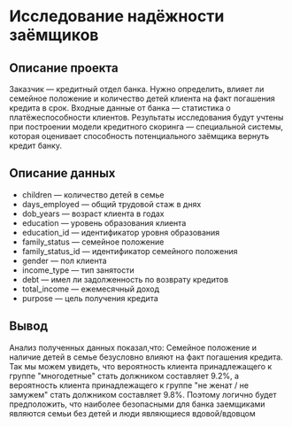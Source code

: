 # Исследование надёжности заёмщиков

## Описание проекта
Заказчик — кредитный отдел банка. Нужно определить, влияет ли семейное положение и количество детей клиента на факт погашения кредита в срок. Входные данные от банка — статистика о платёжеспособности клиентов. Результаты исследования будут учтены при построении модели кредитного скоринга — специальной системы, которая оценивает способность потенциального заёмщика вернуть кредит банку.

## Описание данных

- children — количество детей в семье
- days_employed — общий трудовой стаж в днях
- dob_years — возраст клиента в годах
- education — уровень образования клиента
- education_id — идентификатор уровня образования
- family_status — семейное положение
- family_status_id — идентификатор семейного положения
- gender — пол клиента
- income_type — тип занятости
- debt — имел ли задолженность по возврату кредитов
- total_income — ежемесячный доход
- purpose — цель получения кредита

## Вывод

Анализ полученных данных показал,что: Семейное положение и наличие детей в семье безусловно влияют на факт погашения кредита. Так мы можем увидеть, что вероятность клиента принадлежащего к группе "многодетные" стать должником составляет 9.2%, а вероятность клиента принадлежащего к группе "не женат / не замужем" стать должником составляет 9.8%. Поэтому логично будет предположить, что наиболее безопасными для банка заемщиками являются семьи без детей и люди являющиеся вдовой/вдовцом
